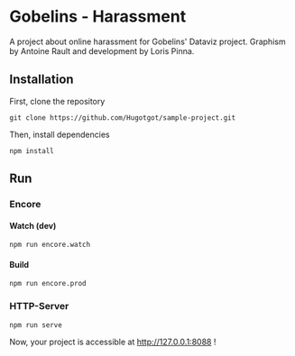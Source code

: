 # Gobelins  - Harassment

A project about online harassment for Gobelins' Dataviz project. Graphism by Antoine Rault and development by Loris Pinna.


## Installation

First, clone the repository
```
git clone https://github.com/Hugotgot/sample-project.git
```

Then, install dependencies
```
npm install
```

## Run
### Encore
#### Watch (dev)
```
npm run encore.watch
```

#### Build 
```
npm run encore.prod
```

### HTTP-Server
```
npm run serve
```

Now, your project is accessible at http://127.0.0.1:8088 !
